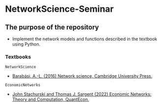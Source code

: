 # NetworkScience-Seminar
## The purpose of the repository
- Implement the network models and functions described in the textbook using Python.
### Textbooks
`NetworkScience`  
- [Barabási, A.-L. (2016) Network science, Cambridge University Press.](http://networksciencebook.com/)   

`EconomicNetworks`  
- [John Stachurski and Thomas J. Sargent (2022) Economic Networks: Theory and Computation, QuantEcon.](https://networks.quantecon.org/)